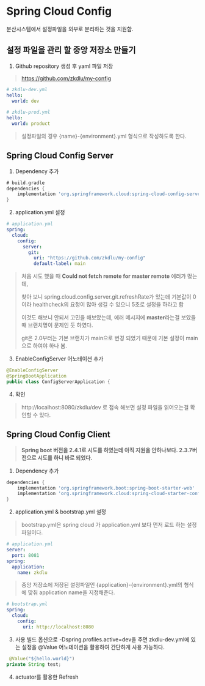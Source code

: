 # Spring Cloud Config
분산시스템에서 설정파일을 외부로 분리하는 것을 지원함.

## 설정 파일을 관리 할 중앙 저장소 만들기
1. Github repository 생성 후 yaml 파일 저장
> https://github.com/zkdlu/my-config

```yml
# zkdlu-dev.yml
hello:
  world: dev
  
# zkdlu-prod.yml
hello:
  world: product
```
> 설정파일의 경우 {name}-{environment}.yml 형식으로 작성하도록 한다.

## Spring Cloud Config Server
1. Dependency 추가
```gradle
# build.gradle
dependencies {
    implementation 'org.springframework.cloud:spring-cloud-config-server'
}
```

2. application.yml 설정
```yml
# application.yml
spring:
  cloud:
    config:
      server:
        git:
          uri: "https://github.com/zkdlu/my-config"
          default-label: main
```
> 처음 시도 했을 때 **Could not fetch remote for master remote** 에러가 떴는데, 
>
> 찾아 보니 spring.cloud.config.server.git.refreshRate가 있는데 기본값이 0이라 healthcheck의 요청이 많아 생길 수 있으니 5초로 설정을 하라고 함
>
> 이것도 해보니 안되서 고민을 해보았는데, 에러 메시지에 **master**라는걸 보았을 때 브랜치명이 문제인 듯 하였다.
>
> git은 2.0부터는 기본 브랜치가 main으로 변경 되었기 때문에 기본 설정이 main으로 하여야 하나 봄.

3. EnableConfigServer 어노테이션 추가
```java
@EnableConfigServer
@SpringBootApplication
public class ConfigServerApplication {
```

4. 확인
> http://localhost:8080/zkdlu/dev 로 접속 해보면 설정 파일을 읽어오는걸 확인할 수 있다.

## Spring Cloud Config Client
> **Spring boot 버전을 2.4.1로 시도를 하였는데 아직 지원을 안하나보다. 2.3.7버전으로 시도를 하니 바로 되었다.**

1. Dependency 추가
```gradle
dependencies {
    implementation 'org.springframework.boot:spring-boot-starter-web'
    implementation 'org.springframework.cloud:spring-cloud-starter-config'
}
```

2. application.yml & bootstrap.yml 설정
> bootstrap.yml은 spring cloud 가 application.yml 보다 먼저 로드 하는 설정파일이다.
```yml
# application.yml
server:
  port: 8081
spring:
  application:
    name: zkdlu
```
> 중앙 저장소에 저장된 설정파일인 {application}-{environment}.yml의 형식에 맞춰 application name을 지정해준다.
```yml
# bootstrap.yml
spring:
  cloud:
    config:
      uri: http://localhost:8080
```

3. 사용
빌드 옵션으로 -Dspring.profiles.active=dev을 주면 zkdlu-dev.yml에 있는 설정을 @Value 어노테이션을 활용하여 간단하게 사용 가능하다.
```java
 @Value("${hello.world}")
private String test;
```

4. actuator를 활용한 Refresh
